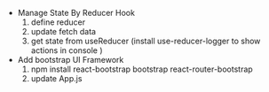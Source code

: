 - Manage State By Reducer Hook
  1.  define reducer
  2.  update fetch data
  3.  get state from useReducer (install use-reducer-logger to show actions in console )
- Add bootstrap UI Framework
  1. npm install react-bootstrap bootstrap react-router-bootstrap
  2. update App.js
